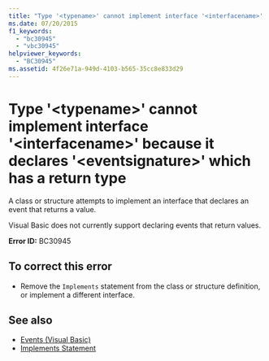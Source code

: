 ```yaml
---
title: "Type '<typename>' cannot implement interface '<interfacename>' because it declares '<eventsignature>' which has a return type"
ms.date: 07/20/2015
f1_keywords: 
  - "bc30945"
  - "vbc30945"
helpviewer_keywords: 
  - "BC30945"
ms.assetid: 4f26e71a-949d-4103-b565-35cc8e833d29
---
```

# Type '\<typename>' cannot implement interface '\<interfacename>' because it declares '\<eventsignature>' which has a return type

A class or structure attempts to implement an interface that declares an event that returns a value.  
  
 Visual Basic does not currently support declaring events that return values.  
  
 **Error ID:** BC30945  
  
## To correct this error  
  
- Remove the `Implements` statement from the class or structure definition, or implement a different interface.  
  
## See also

- [Events (Visual Basic)](../programming-guide/language-features/events/index.md)
- [Implements Statement](../language-reference/statements/implements-statement.md)
